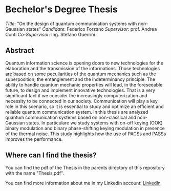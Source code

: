 # Bechelor's Degree Thesis
*Title*:            "On the design of quantum communication systems with non-Gaussian states"
*Candidate*:        Federico Forzano
*Supervisor*:       prof. Andrea Conti
*Co-Supervisor*:    Ing. Stefano Guerrini

## Abstract
Quantum information science is opening doors to new technologies for the elaboration and
the transmission of the informations. Those technologies are based on some peculiarities of
the quantum mechanics such as the superposition, the entanglement and the indeterminancy
principle. The ability to handle quantum mechanic properties will lead, in the foreseeable future,
to design and implement innovative technologies. That is a very significant fact if we consider
the increasingly computerization and necessity to be connected in our society. Communication
will play a key role in this scenario, so it is essential to study and optimize an efficient and
reliable quantum communication system.
In this thesis are analyzed quantum communication systems based on non-classical and non-
Gaussian states. In particulare we study systems with on-off keying (OOK) binary modulation
and binary phase-shifting keying modulation in presence of the thermal noise. This study
highlights how the use of PACSs and PASSs improves the performance.

## Where can I find the thesis?
You can find the pdf of the Thesis in the parents directory of this repository with the name "Thesis.pdf".

You can find more information about me in my Linkedin account:
[Linkedin](https://www.linkedin.com/in/federico-forzano-8b24b8239/)
